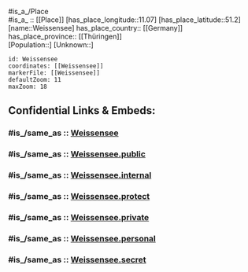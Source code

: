 ﻿---
confidential: public
isDeleted: false
location:
- 51.2
- 11.07
mapmarker: city
mapzoom:
- 7
- 12
SpocWebEntityId: 35516
tags:
- geo/City
type: City
---

#is_a_/Place  
#is_a_ :: [[Place]] 
[has_place_longitude::11.07] 
[has_place_latitude::51.2] 
[name::Weissensee] 
has_place_country:: [[Germany]]  
has_place_province:: [[Thüringen]]  
[Population::] 
[Unknown::] 


```leaflet
id: Weissensee
coordinates: [[Weissensee]] 
markerFile: [[Weissensee]] 
defaultZoom: 11 
maxZoom: 18
```


## Confidential Links & Embeds: 

### #is_/same_as :: [Weissensee](/_Standards/Earth/Continent/Europe/Europe~Central/Germany/Germany~East/Thüringen/counties~TH/Sömmerda/cities~Sömmerda/Weißensee/City/Weissensee.md) 

### #is_/same_as :: [Weissensee.public](/_public/Earth/Continent/Europe/Europe~Central/Germany/Germany~East/Thüringen/counties~TH/Sömmerda/cities~Sömmerda/Weißensee/City/Weissensee.public.md) 

### #is_/same_as :: [Weissensee.internal](/_internal/Earth/Continent/Europe/Europe~Central/Germany/Germany~East/Thüringen/counties~TH/Sömmerda/cities~Sömmerda/Weißensee/City/Weissensee.internal.md) 

### #is_/same_as :: [Weissensee.protect](/_protect/Earth/Continent/Europe/Europe~Central/Germany/Germany~East/Thüringen/counties~TH/Sömmerda/cities~Sömmerda/Weißensee/City/Weissensee.protect.md) 

### #is_/same_as :: [Weissensee.private](/_private/Earth/Continent/Europe/Europe~Central/Germany/Germany~East/Thüringen/counties~TH/Sömmerda/cities~Sömmerda/Weißensee/City/Weissensee.private.md) 

### #is_/same_as :: [Weissensee.personal](/_personal/Earth/Continent/Europe/Europe~Central/Germany/Germany~East/Thüringen/counties~TH/Sömmerda/cities~Sömmerda/Weißensee/City/Weissensee.personal.md) 

### #is_/same_as :: [Weissensee.secret](/_secret/Earth/Continent/Europe/Europe~Central/Germany/Germany~East/Thüringen/counties~TH/Sömmerda/cities~Sömmerda/Weißensee/City/Weissensee.secret.md)

